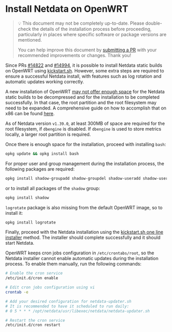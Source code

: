 <!--
title: "Install Netdata on OpenWRT"
description: "Install Netdata on OpenWRT to monitor the health and performance of routers with thousands of real-time, per-second metrics."
custom_edit_url: https://github.com/netdata/netdata/edit/master/packaging/installer/methods/openwrt.md
sidebar_label: "OpenWRT"
learn_status: "Published"
learn_rel_path: "Installation/Install on specific environments"
-->

# Install Netdata on OpenWRT

> 💡 This document may not be completely up-to-date. Please double-check the
> details of the installation process before proceeding, particularly in 
> places where specific software or package versions are mentioned.
>
> You can help improve this document by [submitting a
> PR](https://github.com/netdata/netdata/edit/master/packaging/installer/methods/openwrt.md) with your recommended
> improvements or changes. Thank you!

Since PRs [#14822](https://github.com/netdata/netdata/pull/14822) and [#14994](https://github.com/netdata/netdata/pull/14994), it is possible to install Netdata static builds on OpenWRT using [kickstart.sh](https://github.com/netdata/netdata/blob/master/packaging/installer/methods/kickstart.md). However, some extra steps are required to ensure a successful Netdata install, with features such as log rotation and automatic updates working correctly.

A new installation of OpenWRT [may not offer enough space](https://forum.openwrt.org/t/howto-resizing-root-partition-on-x86/140631#the-root-cause-1) for the Netdata static builds to be decompressed and for the installation to be completed successfully. In that case, the root partition and the root filesystem may need to be expanded. A comprehensive guide on how to accomplish that on x86 can be found [here](https://forum.openwrt.org/t/howto-resizing-root-partition-on-x86/140631#the-root-cause-1).

As of Netdata version `v1.39.0`, at least 300MB of space are required for the root filesystem, if `dbengine` is disabled. If `dbengine` is used to store metrics locally, a larger root partition is required.

Once there is enough space for the installation, proceed with installing `bash`: 
```sh
opkg update && opkg install bash
```

For proper user and group management during the installation process, the following packages are required: 
```sh
opkg install shadow-groupadd shadow-groupdel shadow-useradd shadow-userdel  shadow-usermod
```
or to install all packages of the `shadow` group:
```sh
opkg install shadow
```

`logrotate` package is also missing from the default OpenWRT image, so to install it:
```sh
opkg install logrotate
```

Finally, proceed with the Netdata installation using the [kickstart.sh one line installer](https://learn.netdata.cloud/docs/installation/installation-methods/one-line-installer-kickstart.sh) method. The installer should complete successfully and it should start Netdata.

OpenWRT keeps cron jobs configuration in `/etc/crontabs/root`, so the Netdata installer cannot enable automatic updates during the installation process. To enable them manually, run the following commands:
```sh
# Enable the cron service 
/etc/init.d/cron enable

# Edit cron jobs configuration using vi
crontab -e 

# Add your desired configuration for netdata-updater.sh 
# It is recommended to have it scheduled to run daily:
# 0 5 * * * /opt/netdata/usr/libexec/netdata/netdata-updater.sh

# Restart the cron service
/etc/init.d/cron restart
